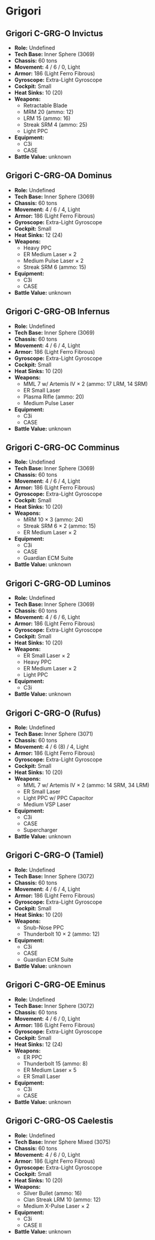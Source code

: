 # Grigori
## Grigori C-GRG-O Invictus
- **Role:** Undefined
- **Tech Base:** Inner Sphere (3069)
- **Chassis:** 60 tons
- **Movement:** 4 / 6 / 0, Light
- **Armor:** 186 (Light Ferro Fibrous)
- **Gyroscope:** Extra-Light Gyroscope
- **Cockpit:** Small
- **Heat Sinks:** 10 (20)
- **Weapons:**
  - Retractable Blade
  - MRM 20 (ammo: 12)
  - LRM 15 (ammo: 16)
  - Streak SRM 4 (ammo: 25)
  - Light PPC
- **Equipment:**
  - C3i
  - CASE
- **Battle Value:** unknown

## Grigori C-GRG-OA Dominus
- **Role:** Undefined
- **Tech Base:** Inner Sphere (3069)
- **Chassis:** 60 tons
- **Movement:** 4 / 6 / 4, Light
- **Armor:** 186 (Light Ferro Fibrous)
- **Gyroscope:** Extra-Light Gyroscope
- **Cockpit:** Small
- **Heat Sinks:** 12 (24)
- **Weapons:**
  - Heavy PPC
  - ER Medium Laser × 2
  - Medium Pulse Laser × 2
  - Streak SRM 6 (ammo: 15)
- **Equipment:**
  - C3i
  - CASE
- **Battle Value:** unknown

## Grigori C-GRG-OB Infernus
- **Role:** Undefined
- **Tech Base:** Inner Sphere (3069)
- **Chassis:** 60 tons
- **Movement:** 4 / 6 / 4, Light
- **Armor:** 186 (Light Ferro Fibrous)
- **Gyroscope:** Extra-Light Gyroscope
- **Cockpit:** Small
- **Heat Sinks:** 10 (20)
- **Weapons:**
  - MML 7 w/ Artemis IV × 2 (ammo: 17 LRM, 14 SRM)
  - ER Small Laser
  - Plasma Rifle (ammo: 20)
  - Medium Pulse Laser
- **Equipment:**
  - C3i
  - CASE
- **Battle Value:** unknown

## Grigori C-GRG-OC Comminus
- **Role:** Undefined
- **Tech Base:** Inner Sphere (3069)
- **Chassis:** 60 tons
- **Movement:** 4 / 6 / 4, Light
- **Armor:** 186 (Light Ferro Fibrous)
- **Gyroscope:** Extra-Light Gyroscope
- **Cockpit:** Small
- **Heat Sinks:** 10 (20)
- **Weapons:**
  - MRM 10 × 3 (ammo: 24)
  - Streak SRM 6 × 2 (ammo: 15)
  - ER Medium Laser × 2
- **Equipment:**
  - C3i
  - CASE
  - Guardian ECM Suite
- **Battle Value:** unknown

## Grigori C-GRG-OD Luminos
- **Role:** Undefined
- **Tech Base:** Inner Sphere (3069)
- **Chassis:** 60 tons
- **Movement:** 4 / 6 / 6, Light
- **Armor:** 186 (Light Ferro Fibrous)
- **Gyroscope:** Extra-Light Gyroscope
- **Cockpit:** Small
- **Heat Sinks:** 10 (20)
- **Weapons:**
  - ER Small Laser × 2
  - Heavy PPC
  - ER Medium Laser × 2
  - Light PPC
- **Equipment:**
  - C3i
- **Battle Value:** unknown

## Grigori C-GRG-O (Rufus)
- **Role:** Undefined
- **Tech Base:** Inner Sphere (3071)
- **Chassis:** 60 tons
- **Movement:** 4 / 6 (8) / 4, Light
- **Armor:** 186 (Light Ferro Fibrous)
- **Gyroscope:** Extra-Light Gyroscope
- **Cockpit:** Small
- **Heat Sinks:** 10 (20)
- **Weapons:**
  - MML 7 w/ Artemis IV × 2 (ammo: 14 SRM, 34 LRM)
  - ER Small Laser
  - Light PPC w/ PPC Capacitor
  - Medium VSP Laser
- **Equipment:**
  - C3i
  - CASE
  - Supercharger
- **Battle Value:** unknown

## Grigori C-GRG-O (Tamiel)
- **Role:** Undefined
- **Tech Base:** Inner Sphere (3072)
- **Chassis:** 60 tons
- **Movement:** 4 / 6 / 4, Light
- **Armor:** 186 (Light Ferro Fibrous)
- **Gyroscope:** Extra-Light Gyroscope
- **Cockpit:** Small
- **Heat Sinks:** 10 (20)
- **Weapons:**
  - Snub-Nose PPC
  - Thunderbolt 10 × 2 (ammo: 12)
- **Equipment:**
  - C3i
  - CASE
  - Guardian ECM Suite
- **Battle Value:** unknown

## Grigori C-GRG-OE Eminus
- **Role:** Undefined
- **Tech Base:** Inner Sphere (3072)
- **Chassis:** 60 tons
- **Movement:** 4 / 6 / 0, Light
- **Armor:** 186 (Light Ferro Fibrous)
- **Gyroscope:** Extra-Light Gyroscope
- **Cockpit:** Small
- **Heat Sinks:** 12 (24)
- **Weapons:**
  - ER PPC
  - Thunderbolt 15 (ammo: 8)
  - ER Medium Laser × 5
  - ER Small Laser
- **Equipment:**
  - C3i
  - CASE
- **Battle Value:** unknown

## Grigori C-GRG-OS Caelestis
- **Role:** Undefined
- **Tech Base:** Inner Sphere Mixed (3075)
- **Chassis:** 60 tons
- **Movement:** 4 / 6 / 0, Light
- **Armor:** 186 (Light Ferro Fibrous)
- **Gyroscope:** Extra-Light Gyroscope
- **Cockpit:** Small
- **Heat Sinks:** 10 (20)
- **Weapons:**
  - Silver Bullet (ammo: 16)
  - Clan Streak LRM 10 (ammo: 12)
  - Medium X-Pulse Laser × 2
- **Equipment:**
  - C3i
  - CASE II
- **Battle Value:** unknown

